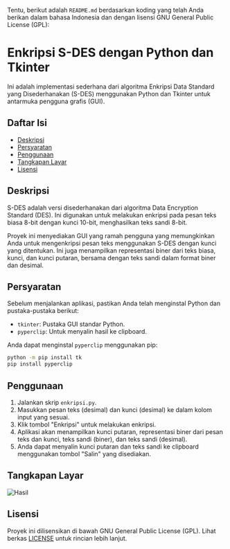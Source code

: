Tentu, berikut adalah `README.md` berdasarkan koding yang telah Anda berikan dalam bahasa Indonesia dan dengan lisensi GNU General Public License (GPL):

# Enkripsi S-DES dengan Python dan Tkinter

Ini adalah implementasi sederhana dari algoritma Enkripsi Data Standard yang Disederhanakan (S-DES) menggunakan Python dan Tkinter untuk antarmuka pengguna grafis (GUI).

## Daftar Isi
- [Deskripsi](#deskripsi)
- [Persyaratan](#persyaratan)
- [Penggunaan](#penggunaan)
- [Tangkapan Layar](#tangkapan-layar)
- [Lisensi](#lisensi)

## Deskripsi
S-DES adalah versi disederhanakan dari algoritma Data Encryption Standard (DES). Ini digunakan untuk melakukan enkripsi pada pesan teks biasa 8-bit dengan kunci 10-bit, menghasilkan teks sandi 8-bit.

Proyek ini menyediakan GUI yang ramah pengguna yang memungkinkan Anda untuk mengenkripsi pesan teks menggunakan S-DES dengan kunci yang ditentukan. Ini juga menampilkan representasi biner dari teks biasa, kunci, dan kunci putaran, bersama dengan teks sandi dalam format biner dan desimal.

## Persyaratan
Sebelum menjalankan aplikasi, pastikan Anda telah menginstal Python dan pustaka-pustaka berikut:

- `tkinter`: Pustaka GUI standar Python.
- `pyperclip`: Untuk menyalin hasil ke clipboard.

Anda dapat menginstal `pyperclip` menggunakan pip:

```bash
python -m pip install tk
pip install pyperclip
```

## Penggunaan
1. Jalankan skrip `enkripsi.py`.
2. Masukkan pesan teks (desimal) dan kunci (desimal) ke dalam kolom input yang sesuai.
3. Klik tombol "Enkripsi" untuk melakukan enkripsi.
4. Aplikasi akan menampilkan kunci putaran, representasi biner dari pesan teks dan kunci, teks sandi (biner), dan teks sandi (desimal).
5. Anda dapat menyalin kunci putaran dan teks sandi ke clipboard menggunakan tombol "Salin" yang disediakan.

## Tangkapan Layar
![Hasil](https://github.com/BukanMakmum/EnkripsiSimplifiedDES/assets/32379649/40d3d80b-b109-4c78-85dd-bdbc275051a8)

## Lisensi
Proyek ini dilisensikan di bawah GNU General Public License (GPL). Lihat berkas [LICENSE](LICENSE) untuk rincian lebih lanjut.

